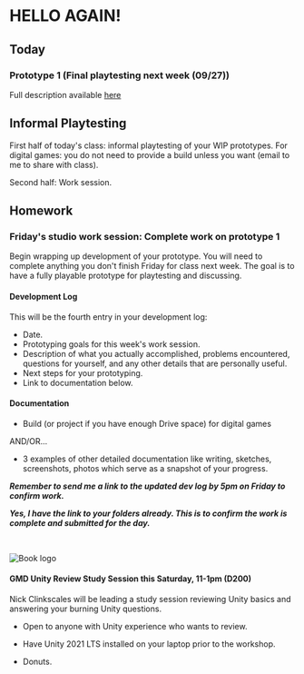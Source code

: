 # HELLO AGAIN! 

## Today

### Prototype 1 (Final playtesting next week (09/27))
Full description available [here](https://docs.google.com/document/d/1HMVumT6FYrVDQrtBdNPl7TRH0fU1mxTRyykqurHyzhM/edit?usp=sharing)

## Informal Playtesting
First half of today's class: informal playtesting of your WIP prototypes. For digital games: you do not need to provide a build unless you want (email to me to share with class).

Second half: Work session.

## Homework

### Friday's studio work session: Complete work on prototype 1
Begin wrapping up development of your prototype. You will need to complete anything you don't finish Friday for class next week. The goal is to have a fully playable prototype for playtesting and discussing.

#### Development Log

This will be the fourth entry in your development log:
- Date.
- Prototyping goals for this week's work session.
- Description of what you actually accomplished, problems encountered, questions for yourself, and any other details that are personally useful.
- Next steps for your prototyping.
- Link to documentation below.

#### Documentation
- Build (or project if you have enough Drive space) for digital games

AND/OR...

- 3 examples of other detailed documentation like writing, sketches, screenshots, photos which serve as a snapshot of your progress.

***Remember to send me a link to the updated dev log by 5pm on Friday to confirm work.***

***Yes, I have the link to your folders already. This is to confirm the work is complete and submitted for the day.***

&nbsp;


![Book logo](/assets/images/unity_review_small.png)
#### GMD Unity Review Study Session this Saturday, 11-1pm (D200)
Nick Clinkscales will be leading a study session reviewing Unity basics and answering your burning Unity questions. 

- Open to anyone with Unity experience who wants to review.

- Have Unity 2021 LTS installed on your laptop prior to the workshop.

- Donuts.